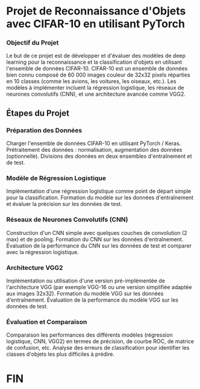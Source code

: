 # Projet de Reconnaissance d'Objets avec CIFAR-10 en utilisant PyTorch

### Objectif du Projet

Le but de ce projet est de développer et d'évaluer des modèles de deep learning pour la reconnaissance et la classification d'objets en utilisant l'ensemble de données CIFAR-10. 
CIFAR-10 est un ensemble de données bien connu composé de 60 000 images couleur de 32x32 pixels réparties en 10 classes (comme les avions, les voitures, les oiseaux, etc.). 
Les modèles à implémenter incluent la régression logistique, les réseaux de neurones convolutifs (CNN), et une architecture avancée comme VGG2.

## Étapes du Projet

### Préparation des Données
Charger l'ensemble de données CIFAR-10 en utilisant PyTorch / Keras.
Prétraitement des données : normalisation, augmentation des données (optionnelle).
Divisions des données en deux ensembles d'entraînement et de test.

### Modèle de Régression Logistique
Implémentation d'une régression logistique comme point de départ simple pour la classification.
Formation du modèle sur les données d'entraînement et évaluer la précision sur les données de test.

### Réseaux de Neurones Convolutifs (CNN)
Construction d'un CNN simple avec quelques couches de convolution (2 max) et de pooling.
Formation du CNN sur les données d'entraînement.
Évaluation de la performance du CNN sur les données de test et comparer avec la régression logistique.

### Architecture VGG2
Implémentation ou utilisation d'une version pré-implémentée de l'architecture VGG (par exemple VGG-16 ou une version simplifiée adaptée aux images 32x32).
Formation du modèle VGG sur les données d'entraînement.
Évaluation de la performance du modèle VGG sur les données de test.

### Évaluation et Comparaison
Comparaison les performances des différents modèles (régression logistique, CNN, VGG2) en termes de précision, de courbe ROC, de matrice de confusion, etc.
Analyse des erreurs de classification pour identifier les classes d'objets les plus difficiles à prédire.

# FIN
